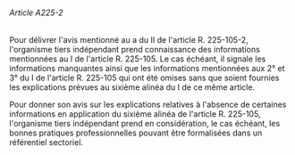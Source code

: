 ###### Article A225-2

Pour délivrer l'avis mentionné au a du II de l'article R. 225-105-2, l'organisme tiers indépendant prend connaissance des informations mentionnées au I de l'article R. 225-105. Le cas échéant, il signale les informations manquantes ainsi que les informations mentionnées aux 2° et 3° du I de l'article R. 225-105 qui ont été omises sans que soient fournies les explications prévues au sixième alinéa du I de ce même article.

Pour donner son avis sur les explications relatives à l'absence de certaines informations en application du sixième alinéa de l'article R. 225-105, l'organisme tiers indépendant prend en considération, le cas échéant, les bonnes pratiques professionnelles pouvant être formalisées dans un référentiel sectoriel.

